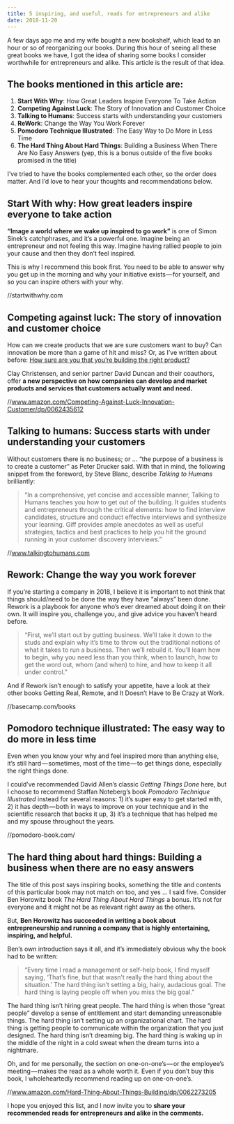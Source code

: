```yaml
---
title: 5 inspiring, and useful, reads for entrepreneurs and alike
date: 2018-11-20
---
```

A few days ago me and my wife bought a new bookshelf, which lead to an hour or so of reorganizing our books. During this hour of seeing all these great books we have, I got the idea of sharing some books I consider worthwhile for entrepreneurs and alike. This article is the result of that idea.

## The books mentioned in this article are:

1. **Start With Why**: How Great Leaders Inspire Everyone To Take Action
2. **Competing Against Luck**: The Story of Innovation and Customer Choice
3. **Talking to Humans**: Success starts with understanding your customers
4. **ReWork**: Change the Way You Work Forever
5. **Pomodoro Technique Illustrated**: The Easy Way to Do More in Less Time
6. **The Hard Thing About Hard Things**: Building a Business When There Are No Easy Answers (yep, this is a bonus outside of the five books promised in the title)

I’ve tried to have the books complemented each other, so the order does matter. And I’d love to hear your thoughts and recommendations below.

## Start With why: How great leaders inspire everyone to take action

**“Image a world where we wake up inspired to go work”** is one of Simon Sinek’s catchphrases, and it’s a powerful one. Imagine being an entrepreneur and not feeling this way. Imagine having rallied people to join your cause and then they don’t feel inspired.

This is why I recommend this book first. You need to be able to answer why you get up in the morning and why your initiative exists — for yourself, and so you can inspire others with your why.

//startwithwhy.com

## Competing against luck: The story of innovation and customer choice

How can we create products that we are sure customers want to buy? Can innovation be more than a game of hit and miss? Or, as I’ve written about before: [How sure are you that you’re building the right product?](https://www.citerus.se/how-sure-are-you-that-youre-building-the-right-product/)

Clay Christensen, and senior partner David Duncan and their coauthors, offer **a new perspective on how companies can develop and market products and services that customers actually want and need.**

//www.amazon.com/Competing-Against-Luck-Innovation-Customer/dp/0062435612

## Talking to humans: Success starts with under understanding your customers

Without customers there is no business; or … “the purpose of a business is to create a customer” as Peter Drucker said. With that in mind, the following snippet from the foreword, by Steve Blanc, describe *Talking to Humans* brilliantly:

> “In a comprehensive, yet concise and accessible manner, Talking to Humans teaches you how to get out of the building. It guides students and entrepreneurs through the critical elements: how to find interview candidates, structure and conduct effective interviews and synthesize your learning. Giff provides ample anecdotes as well as useful strategies, tactics and best practices to help you hit the ground running in your customer discovery interviews.”

//www.talkingtohumans.com

## Rework: Change the way you work forever

If you’re starting a company in 2018, I believe it is important to not think that things should/need to be done the way they have “always” been done. Rework is a playbook for anyone who’s ever dreamed about doing it on their own. It will inspire you, challenge you, and give advice you haven’t heard before.

> “First, we’ll start out by gutting business. We’ll take it down to the studs and explain why it’s time to throw out the traditional notions of what it takes to run a business. Then we’ll rebuild it. You’ll learn how to begin, why you need less than you think, when to launch, how to get the word out, whom (and when) to hire, and how to keep it all under control.”

And if Rework isn’t enough to satisfy your appetite, have a look at their other books Getting Real, Remote, and It Doesn’t Have to Be Crazy at Work.

//basecamp.com/books

## Pomodoro technique illustrated: The easy way to do more in less time

Even when you know your why and feel inspired more than anything else, it’s still hard — sometimes, most of the time — to get things done, especially the right things done.

I could’ve recommended David Allen’s classic *Getting Things Done* here, but I choose to recommend Staffan Noteberg’s book *Pomodoro Technique Illustrated* instead for several reasons: 1) it’s super easy to get started with, 2) it has depth — both in ways to improve on your technique and in the scientific research that backs it up, 3) it’s a technique that has helped me and my spouse throughout the years.

//pomodoro-book.com/

## The hard thing about hard things: Building a business when there are no easy answers

The title of this post says inspiring books, something the title and contents of this particular book may not match on too, and yes … I said five. Consider Ben Horowitz book *The Hard Thing About Hard Things* a bonus. It’s not for everyone and it might not be as relevant right away as the others.

But, **Ben Horowitz has succeeded in writing a book about entrepreneurship and running a company that is highly entertaining, inspiring, and helpful.**

Ben’s own introduction says it all, and it’s immediately obvious why the book had to be written:

> “Every time I read a management or self-help book, I find myself saying, ‘That’s fine, but that wasn’t really the hard thing about the situation.’ The hard thing isn’t setting a big, hairy, audacious goal. The hard thing is laying people off when you miss the big goal.”

The hard thing isn’t hiring great people. The hard thing is when those “great people” develop a sense of entitlement and start demanding unreasonable things. The hard thing isn’t setting up an organizational chart. The hard thing is getting people to communicate within the organization that you just designed. The hard thing isn’t dreaming big. The hard thing is waking up in the middle of the night in a cold sweat when the dream turns into a nightmare.

Oh, and for me personally, the section on one-on-one’s — or the employee’s meeting — makes the read as a whole worth it. Even if you don’t buy this book, I wholeheartedly recommend reading up on one-on-one’s.

//www.amazon.com/Hard-Thing-About-Things-Building/dp/0062273205

I hope you enjoyed this list, and I now invite you to **share your recommended reads for entrepreneurs and alike in the comments.**